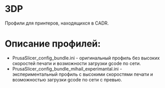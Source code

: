 # 3DP

Профили для принтеров, находящихся в CADR.

# Описание профилей:
- PrusaSlicer_config_bundle.ini - оригинальный профиль без высоких скоростей печати и возможности загрузки gcode по сети.
- PrusaSlicer_config_bundle_mihail_experimantal.ini - экспериментальный профиль с высокими скоростями печати и возможностью загрузки gcode по сети с превью.
